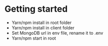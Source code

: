 
Getting started
===

- Yarn/npm install in root folder
- Yarn/npm install in client folder
- Set MongoDB url in env file, rename it to .env
- Yarn/npm start in root
